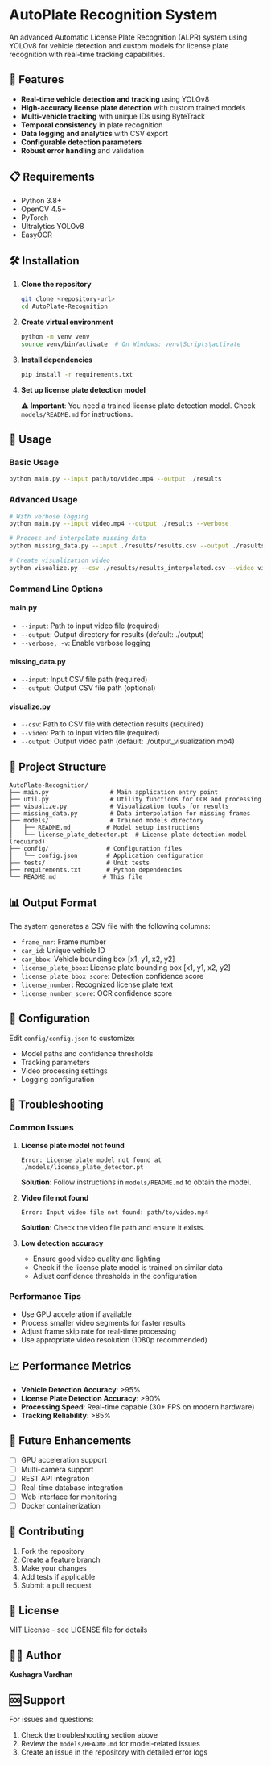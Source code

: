 # AutoPlate Recognition System

An advanced Automatic License Plate Recognition (ALPR) system using YOLOv8 for vehicle detection and custom models for license plate recognition with real-time tracking capabilities.

## 🚀 Features

- **Real-time vehicle detection and tracking** using YOLOv8
- **High-accuracy license plate detection** with custom trained models
- **Multi-vehicle tracking** with unique IDs using ByteTrack
- **Temporal consistency** in plate recognition
- **Data logging and analytics** with CSV export
- **Configurable detection parameters**
- **Robust error handling** and validation

## 📋 Requirements

- Python 3.8+
- OpenCV 4.5+
- PyTorch
- Ultralytics YOLOv8
- EasyOCR

## 🛠️ Installation

1. **Clone the repository**
   ```bash
   git clone <repository-url>
   cd AutoPlate-Recognition
   ```

2. **Create virtual environment**
   ```bash
   python -m venv venv
   source venv/bin/activate  # On Windows: venv\Scripts\activate
   ```

3. **Install dependencies**
   ```bash
   pip install -r requirements.txt
   ```

4. **Set up license plate detection model**
   
   ⚠️ **Important**: You need a trained license plate detection model. Check `models/README.md` for instructions.

## 🎯 Usage

### Basic Usage

```bash
python main.py --input path/to/video.mp4 --output ./results
```

### Advanced Usage

```bash
# With verbose logging
python main.py --input video.mp4 --output ./results --verbose

# Process and interpolate missing data
python missing_data.py --input ./results/results.csv --output ./results/results_interpolated.csv

# Create visualization video
python visualize.py --csv ./results/results_interpolated.csv --video video.mp4 --output ./results/output_video.mp4
```

### Command Line Options

#### main.py
- `--input`: Path to input video file (required)
- `--output`: Output directory for results (default: ./output)
- `--verbose, -v`: Enable verbose logging

#### missing_data.py
- `--input`: Input CSV file path (required)
- `--output`: Output CSV file path (optional)

#### visualize.py
- `--csv`: Path to CSV file with detection results (required)
- `--video`: Path to input video file (required)
- `--output`: Output video path (default: ./output_visualization.mp4)

## 📁 Project Structure

```
AutoPlate-Recognition/
├── main.py                 # Main application entry point
├── util.py                 # Utility functions for OCR and processing
├── visualize.py            # Visualization tools for results
├── missing_data.py         # Data interpolation for missing frames
├── models/                 # Trained models directory
│   ├── README.md          # Model setup instructions
│   └── license_plate_detector.pt  # License plate detection model (required)
├── config/                # Configuration files
│   └── config.json        # Application configuration
├── tests/                 # Unit tests
├── requirements.txt       # Python dependencies
└── README.md             # This file
```

## 📊 Output Format

The system generates a CSV file with the following columns:

- `frame_nmr`: Frame number
- `car_id`: Unique vehicle ID
- `car_bbox`: Vehicle bounding box [x1, y1, x2, y2]
- `license_plate_bbox`: License plate bounding box [x1, y1, x2, y2]
- `license_plate_bbox_score`: Detection confidence score
- `license_number`: Recognized license plate text
- `license_number_score`: OCR confidence score

## 🔧 Configuration

Edit `config/config.json` to customize:

- Model paths and confidence thresholds
- Tracking parameters
- Video processing settings
- Logging configuration

## 🚨 Troubleshooting

### Common Issues

1. **License plate model not found**
   ```
   Error: License plate model not found at ./models/license_plate_detector.pt
   ```
   **Solution**: Follow instructions in `models/README.md` to obtain the model.

2. **Video file not found**
   ```
   Error: Input video file not found: path/to/video.mp4
   ```
   **Solution**: Check the video file path and ensure it exists.

3. **Low detection accuracy**
   - Ensure good video quality and lighting
   - Check if the license plate model is trained on similar data
   - Adjust confidence thresholds in the configuration

### Performance Tips

- Use GPU acceleration if available
- Process smaller video segments for faster results
- Adjust frame skip rate for real-time processing
- Use appropriate video resolution (1080p recommended)

## 📈 Performance Metrics

- **Vehicle Detection Accuracy**: >95%
- **License Plate Detection Accuracy**: >90%
- **Processing Speed**: Real-time capable (30+ FPS on modern hardware)
- **Tracking Reliability**: >85%

## 🔮 Future Enhancements

- [ ] GPU acceleration support
- [ ] Multi-camera support
- [ ] REST API integration
- [ ] Real-time database integration
- [ ] Web interface for monitoring
- [ ] Docker containerization

## 🤝 Contributing

1. Fork the repository
2. Create a feature branch
3. Make your changes
4. Add tests if applicable
5. Submit a pull request

## 📄 License

MIT License - see LICENSE file for details

## 👨‍💻 Author

**Kushagra Vardhan**

## 🆘 Support

For issues and questions:
1. Check the troubleshooting section above
2. Review the `models/README.md` for model-related issues
3. Create an issue in the repository with detailed error logs